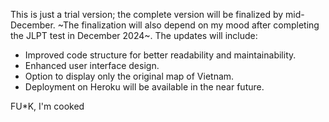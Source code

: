 This is just a trial version; the complete version will be finalized by mid-December. ~The finalization will also depend on my mood after completing the JLPT test in December 2024~. The updates will include:

- Improved code structure for better readability and maintainability.
- Enhanced user interface design.
- Option to display only the original map of Vietnam.
- Deployment on Heroku will be available in the near future.



FU*K, I'm cooked
